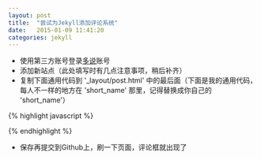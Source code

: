 ```yaml
---
layout: post
title:  "尝试为Jekyll添加评论系统"
date:   2015-01-09 11:41:20
categories: jekyll
---
```


* 使用第三方账号登录[多说]账号
* 添加新站点（此处填写时有几点注意事项，稍后补齐）
* 复制下面通用代码到 '_layout/post.html' 中的最后面（下面是我的通用代码，每人不一样的地方在 'short_name' 那里，记得替换成你自己的 'short_name'）

{% highlight javascript %}
<!-- 多说评论框 start -->
<div class="ds-thread" data-thread-key="{{page.id}}" data-title="{{page.title}}" data-url="humingwei.github.io{{page.url}}"></div>
<!-- 多说评论框 end -->
<!-- 多说公共JS代码 start (一个网页只需插入一次) -->
<script type="text/javascript">
var duoshuoQuery = {short_name:"humingwei"};
	(function() {
		var ds = document.createElement('script');
		ds.type = 'text/javascript';ds.async = true;
		ds.src = (document.location.protocol == 'https:' ? 'https:' : 'http:') + '//static.duoshuo.com/embed.js';
		ds.charset = 'UTF-8';
		(document.getElementsByTagName('head')[0] 
		 || document.getElementsByTagName('body')[0]).appendChild(ds);
	})();
	</script>
<!-- 多说公共JS代码 end -->
{% endhighlight %}

* 保存再提交到Github上，刷一下页面，评论框就出现了


[多说]: http://www.duoshuo.com
